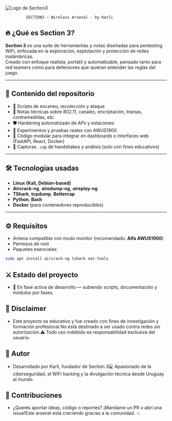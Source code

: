 ![Logo de Section3](logo.png)

             
             SECTION3 — Wireless Arsenal · by Karli
             
## 🔥 ¿Qué es Section 3?

**Section 3** es una suite de herramientas y notas diseñadas para pentesting WiFi, enfocada en la exploración, explotación y protección de redes inalámbricas.  
Creado con enfoque realista, portátil y automatizable, pensado tanto para red teamers como para defensores que quieran entender las reglas del juego.

---

## 📂 Contenido del repositorio

- 🎯 Scripts de escaneo, recolección y ataque
- 🧠 Notas técnicas sobre 802.11, canales, encriptación, tramas, contramedidas, etc.
- 🛡️ Hardening automatizado de APs y estaciones
- 🧪 Experimentos y pruebas reales con AWUS1900
- 🧱 Código modular para integrar en dashboards o interfaces web (FastAPI, React, Docker)
- 📁 Capturas `.cap` de handshakes y análisis (solo con fines educativos)

---

## 🛠️ Tecnologías usadas

- **Linux (Kali, Debian-based)**
- **Aircrack-ng**, **airodump-ng**, **aireplay-ng**
- **TShark**, **tcpdump**, **Bettercap**
- **Python**, **Bash**
- **Docker** (para contenedores reproducibles)

---

## ⚙️ Requisitos

- Antena compatible con modo monitor (recomendado: **Alfa AWUS1900**)
- Permisos de root
- Paquetes esenciales:
  
```bash
sudo apt install aircrack-ng tshark net-tools
```
## ⚔️ Estado del proyecto

- 🧪 En fase activa de desarrollo — subiendo scripts, documentación y módulos por fases.

## 📜 Disclaimer

- Este proyecto es educativo y fue creado con fines de investigación y formación profesional.No está destinado a ser usado contra redes sin autorización.⚠️ Todo uso indebido es responsabilidad exclusiva del usuario.

## 🧠 Autor

- Desarrollado por Karli, fundador de Section 3💻 Apasionado de la ciberseguridad, el WiFi hacking y la divulgación técnica desde Uruguay al mundo.

## 🧰 Contribuciones

- ¿Querés aportar ideas, código o reportes? ¡Mandame un PR o abrí una issue!Este arsenal está creciendo gracias a la comunidad. 💥
